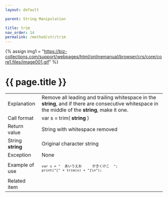 ```yaml
---
layout: default

parent: String Manipulation

title: trim
nav_order: 14
permalink: /method/str/trim
---
```

{% assign img1 = "https://biz-collections.com/support/webpages/html/onlinemanual/browser/crs/core/core1.files/image001.gif" %}


# {{ page.title }}

<table>
  <tr>
    <td>Explanation</td>
    <td colspan="2">Remove all leading and trailing whitespace in the <b>string</b>, and if there are consecutive whitespace in the middle of the <b>string</b>, make it one.</td>
  </tr>
  <tr>
    <td>Call format</td>
    <td colspan="2">var s = trim( <b>string</b> )</td>
  </tr>
  <tr>
    <td>Return value</td>
    <td colspan="2">String with whitespace removed</td>
  </tr>  
  <tr>
    <td>String <b>string</b></td>
    <td>Original character string</td>
  </tr>
  <tr>
    <td>Exception</td>
    <td colspan="2">None</td>
  </tr>
  <tr>
    <td>Example of use</td>
    <td colspan="2"><code><pre>var s = "  あいうえお     かきくけこ  ";
print("[" + trim(s) + "]\n");</pre></code></td>
  </tr>
  <tr>
    <td>Related item</td>
    <td colspan="2"></td>
  </tr>
</table>


